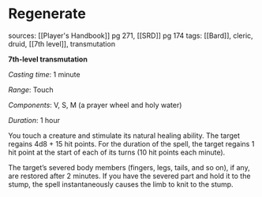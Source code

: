 # Regenerate
sources: [[Player's Handbook]] pg 271, [[SRD]] pg 174
tags: [[Bard]], cleric, druid, [[7th level]], transmutation

**7th-level transmutation**

*Casting time*: 1 minute

*Range*: Touch

*Components*: V, S, M (a prayer wheel and holy water)

*Duration*: 1 hour

You touch a creature and stimulate its natural healing ability. The target regains 4d8 + 15 hit points. For the duration of the spell, the target regains 1 hit point at the start of each of its turns (10 hit points each minute).

The target’s severed body members (fingers, legs, tails, and so on), if any, are restored after 2 minutes. If you have the severed part and hold it to the stump, the spell instantaneously causes the limb to knit to the stump.
